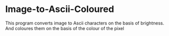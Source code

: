 # Image-to-Ascii-Coloured
This program converts image to Ascii characters on the basis of brightness. And coloures them on the basis of the colour of the pixel
